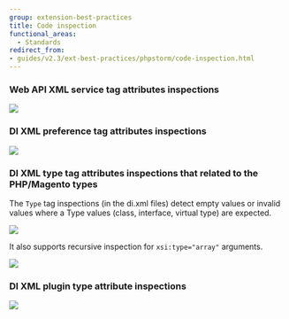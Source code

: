```yaml
---
group: extension-best-practices
title: Code inspection
functional_areas:
  - Standards
redirect_from:
- guides/v2.3/ext-best-practices/phpstorm/code-inspection.html
---
```


### Web API XML service tag attributes inspections

![]({{site.baseurl}}/common/images/phpstorm/service-tag-inspections-min.gif)

### DI XML preference tag attributes inspections

![]({{site.baseurl}}/common/images/phpstorm/preference-tag-inspections-min.gif)

### DI XML type tag attributes inspections that related to the PHP/Magento types

The `Type` tag inspections (in the di.xml files) detect empty values or invalid values where a Type values (class, interface, virtual type) are expected.

![]({{site.baseurl}}/common/images/phpstorm/type-tag-inspections-1-min.gif)

It also supports recursive inspection for `xsi:type="array"` arguments.

![]({{site.baseurl}}/common/images/phpstorm/type-tag-inspections-2-min.gif)

### DI XML plugin type attribute inspections

![]({{site.baseurl}}/common/images/phpstorm/plugin-tag-inspections-min.gif)
